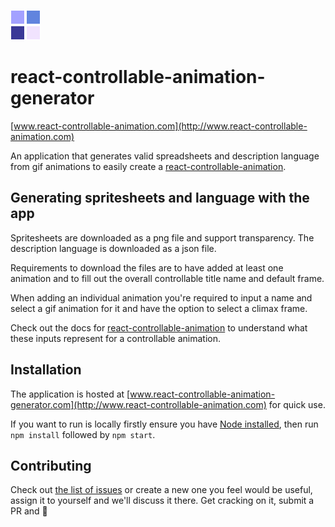 ![react-controllable-animation-generator logo](https://raw.githubusercontent.com/CalvinNolan/react-controllable-animation/master/react-controllable-animation-logo.png) 

# react-controllable-animation-generator

[www.react-controllable-animation.com](http://www.react-controllable-animation.com)

An application that generates valid spreadsheets and description language from gif animations to easily create a [react-controllable-animation](https://github.com/CalvinNolan/react-controllable-animation).

## Generating spritesheets and language with the app

Spritesheets are downloaded as a png file and support transparency. The description language is downloaded as a json file.

Requirements to download the files are to have added at least one animation and to fill out the overall controllable title name and default frame.

When adding an individual animation you're required to input a name and select a gif animation for it and have the option to select a climax frame.

Check out the docs for [react-controllable-animation](https://github.com/CalvinNolan/react-controllable-animation) to understand what these inputs represent for a controllable animation.

## Installation

The application is hosted at [www.react-controllable-animation-generator.com](http://www.react-controllable-animation.com) for quick use.

If you want to run is locally firstly ensure you have [Node installed](https://nodejs.org/en/), then run `npm install` followed by `npm start`.

## Contributing

Check out [the list of issues](https://github.com/CalvinNolan/react-controllable-animation-generator/issues) or create a new one you feel would be useful, assign it to yourself and we'll discuss it there. Get cracking on it, submit a PR and 🚀   
